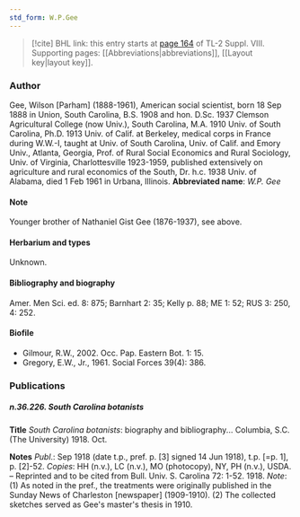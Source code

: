 ```yaml
---
std_form: W.P.Gee
---
```


> [!cite] BHL link: this entry starts at [page 164](https://www.biodiversitylibrary.org/page/33258642) of TL-2 Suppl. VIII.
> Supporting pages: [[Abbreviations|abbreviations]], [[Layout key|layout key]].

### Author

Gee, Wilson \[Parham\] (1888-1961), American social scientist, born 18 Sep 1888 in Union, South Carolina, B.S. 1908 and hon. D.Sc. 1937 Clemson Agricultural College (now Univ.), South Carolina, M.A. 1910 Univ. of South Carolina, Ph.D. 1913 Univ. of Calif. at Berkeley, medical corps in France during W.W.-I, taught at Univ. of South Carolina, Univ. of Calif. and Emory Univ., Atlanta, Georgia, Prof. of Rural Social Economics and Rural Sociology, Univ. of Virginia, Charlottesville 1923-1959, published extensively on agriculture and rural economics of the South, Dr. h.c. 1938 Univ. of Alabama, died 1 Feb 1961 in Urbana, Illinois. 
**Abbreviated name**: *W.P. Gee*

#### Note

Younger brother of Nathaniel Gist Gee (1876-1937), see above.

#### Herbarium and types

Unknown.

#### Bibliography and biography

Amer. Men Sci. ed. 8: 875; Barnhart 2: 35; Kelly p. 88; ME 1: 52; RUS 3: 250, 4: 252.

#### Biofile

- Gilmour, R.W., 2002. Occ. Pap. Eastern Bot. 1: 15.
- Gregory, E.W., Jr., 1961. Social Forces 39(4): 386.

### Publications

##### n.36.226. South Carolina botanists

**Title**
*South Carolina botanists*: biography and bibliography... Columbia, S.C. (The University) 1918. Oct.

**Notes**
*Publ*.: Sep 1918 (date t.p., pref. p. \[3\] signed 14 Jun 1918), t.p. \[=p. 1\], p. \[2\]-52. *Copies*: HH (n.v.), LC (n.v.), MO (photocopy), NY, PH (n.v.), USDA. – Reprinted and to be cited from Bull. Univ. S. Carolina 72: 1-52. 1918.
*Note*: (1) As noted in the pref., the treatments were originally published in the Sunday News of Charleston \[newspaper\] (1909-1910). (2) The collected sketches served as Gee's master's thesis in 1910.


